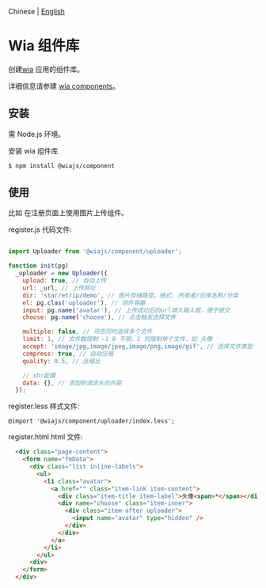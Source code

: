 Chinese | [English](./README.md)

# Wia 组件库

创建[wia](https://www.wia.pub) 应用的组件库。

详细信息请参建 [wia components](https://www.wia.pub/doc/component.html)。

## 安装

需 Node.js 环境。

安装 wia 组件库

```bash
$ npm install @wiajs/component
```

## 使用

比如 在注册页面上使用图片上传组件。

register.js 代码文件:

```js

import Uploader from '@wiajs/component/uploader';

function init(pg)
  _uploader = new Uploader({
    upload: true, // 自动上传
    url: _url, // 上传网址
    dir: 'star/etrip/demo', // 图片存储路径，格式: 所有者/应用名称/分类
    el: pg.clas('uploader'), // 组件容器
    input: pg.name('avatar'), // 上传成功后的url填入输入框，便于提交
    choose: pg.name('choose'), // 点击触发选择文件

    multiple: false, // 可否同时选择多个文件
    limit: 1, // 文件数限制 -1 0 不限，1 则限制单个文件，如 头像
    accept: 'image/jpg,image/jpeg,image/png,image/gif', // 选择文件类型
    compress: true, // 自动压缩
    quality: 0.5, // 压缩比

    // xhr配置
    data: {}, // 添加到请求头的内容
  });

```

register.less 样式文件:

```less
@import '@wiajs/component/uploader/index.less';
```

register.html html 文件:

```html
  <div class="page-content">
    <form name="fmData">
      <div class="list inline-labels">
        <ul>
          <li class="avatar">
            <a href="" class="item-link item-content">
              <div class="item-title item-label">头像<span>*</span></div>
              <div name="choose" class="item-inner">
                <div class="item-after uploader">
                  <input name="avatar" type="hidden" />
                </div>
              </div>
            </a>
          </li>
        </ul>
      <div>
    </form>
  </div>
```
